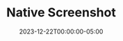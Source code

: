 ---
layout: ext_single
title: Native Screenshot
slug: native-screenshot
desc: Take screenshots directly from SAMMI without OBS
category: utilities
date: '2023-12-22T00:00:00-05:00'
permalink: extensions/utilities/native-screenshot
download_url: https://christinak.itch.io/native-screenshot
developer_name: Christina K.
developer_url: https://christinak.itch.io
icon_local: native_screenshot_icon.png
screenshots_local: native_screenshot_ss3.png, native_screenshot_ss2.png, native_screenshot_ss.png, native_screenshot_ss4.png 
version: 1.0
sammi_version: 2023.3.1
platform: Any
overview: |
    **Capture Your Screen with Ease Using Native Screenshot!**

    #### Key Features

    ##### Flexible Capture Modes
    - **Active Window**: Capture the currently focused window.
    - **Full Screen**: Take a screenshot of the entire screen, with the option to select a specific monitor.

    ##### Save and Share Options
    - **Clipboard**: Instantly save screenshots to your clipboard for easy pasting.
    - **File Saving**: Save screenshots directly to a file. Supports both automatic naming or custom filenames.
    - **Discord Integration**: Upload your screenshots directly to Discord immediately after capture.

    ##### Convenient Controls
    - **Hotkey Support**: Assign a keyboard shortcut to trigger screenshots effortlessly.

    #### Important Information
    - Only available on Windows.
    - You may need to run SAMMI as an administrator to use this extension.

    *Icon generated by OpenAI*
setup_url: https://docs.christinak.ca/docs/extensions/native-screenshot#setup
privacy_collect: false
---